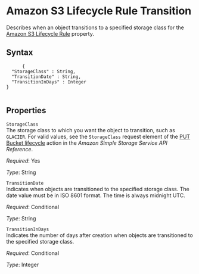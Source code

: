 Amazon S3 Lifecycle Rule Transition
===================================

Describes when an object transitions to a specified storage class for the [Amazon S3 Lifecycle Rule](aws-properties-s3-bucket-lifecycleconfig-rule.html "Amazon S3 Lifecycle Rule") property.

Syntax
------

``` {.programlisting}
      {
  "StorageClass" : String,
  "TransitionDate" : String,
  "TransitionInDays" : Integer
}
    
```

Properties
----------

 `StorageClass`   
The storage class to which you want the object to transition, such as `GLACIER`. For valid values, see the `StorageClass` request element of the [PUT Bucket lifecycle](http://docs.aws.amazon.com/AmazonS3/latest/API/RESTBucketPUTlifecycle.html) action in the *Amazon Simple Storage Service API Reference*.

*Required*: Yes

*Type*: String

 `TransitionDate`   
Indicates when objects are transitioned to the specified storage class. The date value must be in ISO 8601 format. The time is always midnight UTC.

*Required*: Conditional

*Type*: String

 `TransitionInDays`   
Indicates the number of days after creation when objects are transitioned to the specified storage class.

*Required*: Conditional

*Type*: Integer


